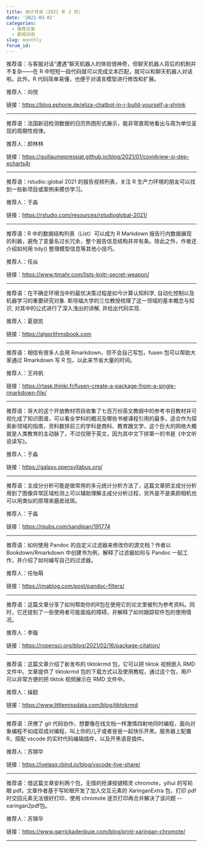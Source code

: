 ```yaml
---
title: 统计月读（2021 年 2 月）
date: '2021-03-01'
categories:
  - 推荐文章
  - 新闻动态
slug: monthly
forum_id: 
---
```


推荐语：与客服对话“遭遇”聊天机器人的体验很神奇，但聊天机器人背后的机制并不复杂——在 R 中短短一段代码就可以完成文本匹配，就可以和聊天机器人对话啦。此外，R 代码简单易懂，也便于对语言模型进行修改和扩展。

推荐人：向悦

链接：https://blog.ephorie.de/eliza-chatbot-in-r-build-yourself-a-shrink

---

推荐语：法国新冠检测数据的日历热图形式展示，能非常直观地看出与周为单位呈现的周期性规律。

推荐人：颜林林

链接：https://guillaumepressiat.github.io/blog/2021/01/covidview-si-dep-echarts4r

---

推荐语：rstudio::global 2021 的报告视频列表，关注 R 生产力环境的朋友可以找到一些新项目或案例来模仿学习。

推荐人：于淼

链接：https://rstudio.com/resources/rstudioglobal-2021/

---

推荐语：R 中的数据结构列表（List）可以成为 R Markdown 报告行内数据展现的利器，避免了变量名过长冗余，整个报告信息结构井井有条。除此之外，作者还介绍如何用 tidy() 整理模型信息等其他小技巧。

推荐人：任焱

链接：https://www.tjmahr.com/lists-knitr-secret-weapon/

---

推荐语：在不确定环境当中的最优决策过程是如今计算认知科学, 自动化控制以及机器学习的重要研究对象. 斯坦福大学的三位教授梳理了这一领域的基本概念与知识, 对其中的公式进行了深入浅出的讲解, 并给出代码实现.

推荐人：夏骁凯

链接：https://algorithmsbook.com

---

推荐语：相信有很多人会用 Rmarkdown，但不会自己写包，fusen 包可以帮助大家通过 Rmarkdown 写 R 包，以此来节省大量的时间。

推荐人：王祎帆

链接：https://rtask.thinkr.fr/fusen-create-a-package-from-a-single-rmarkdown-file/

---

推荐语：哥大的这个开放教材项目收集了七百万份英文教纲中的参考书目教材并可视化成了知识图谱，可以看全学科的概况及哪些书被课程引用的最多，适合作为探索新领域的指南，资料数排前三的学科是商科、教育跟文学，这个巨大的网络大概就是人类教育的主动脉了，不过仅限于英文，因为其中文下排第一的书是《中文听说读写》。

推荐人：于淼

链接：https://galaxy.opensyllabus.org/

---

推荐语：主成分分析可能是做常用的多元统计分析方法了，这篇文章把主成分分析用到了图像异常区域检测上可以辅助理解主成分分析过程，另外是不是美颜相机也可以用类似的原理来磨皮祛斑。

推荐人：于淼

链接：https://rpubs.com/sandipan/191774

---

推荐语：如何使用 Pandoc 的自定义过滤器来修改你的源文档？作者以 Bookdown/Rmarkdown 中创建书为例，解释了过滤器如何与 Pandoc 一起工作，并介绍了如何编写自己的过滤器。

推荐人：任怡萌

链接：https://jmablog.com/post/pandoc-filters/

---

推荐语：这篇文章分享了如何帮助你的R包在使用它的论文里被列为参考资料。同时，它还提到了一些使用者可能面临的障碍，并解释了如何跟踪软件包的使用情况。

推荐人：李璇

链接：https://ropensci.org/blog/2021/02/16/package-citation/

---

推荐语：这篇文章介绍了新发布的 tiktokrmd 包，它可以把 tiktok 视频嵌入 RMD 文件中。文章提供了 tiktokrmd 包的下载方式以及使用教程，通过这个包，用户可以非常方便的把 tiktok 视频展示在 RMD 文件中。

推荐人：操懿

链接：https://www.littlemissdata.com/blog/tiktokrmd

---

推荐语：厌倦了 git 代码协作，想要像在线文档一样激情四射地同时编程，面向对象编程不如成双成对编程，叫上你的儿子或者爸爸一起快乐开黑。服务器上配置 R，搭配 vscode 的实时代码编辑插件，以及开黑语音插件。

推荐人：苏锦华

链接：https://ivelasq.rbind.io/blog/vscode-live-share/

---

推荐语：借这篇文章安利两个包，无情的抢课按键精灵 chromote，yihui 的写轮眼 pdf。文章作者基于写轮眼开发了加入交互元素的 XaringanExtra 包，打印 pdf 时交回元素无法很好打印，使用 chromote 逐页打印再合并解决了该问题 --xaringan2pdf包。

推荐人：苏锦华

链接：https://www.garrickadenbuie.com/blog/print-xaringan-chromote/

---


